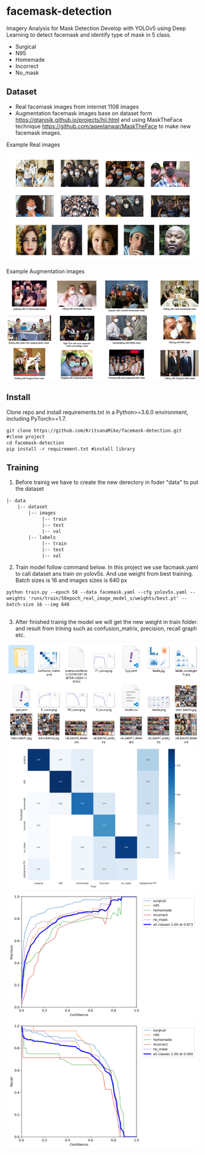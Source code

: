 # facemask-detection
Imagery Analysis for Mask Detection Develop with YOLOv5 using Deep Learning to detect facemask and identify type of mask in 5 class. 
- Surgical
- N95
- Homemade
- Incorrect
- No_mask

## Dataset
- Real facemask images from internet 1108 images
- Augmentation facemask images base on dataset form https://gtanisik.github.io/projects/hii.html and using MaskTheFace technique https://github.com/aqeelanwar/MaskTheFace to make new facemask images.

Example Real images

![realmask2](https://github.com/KritsanaMike/facemask-detection/blob/f2f5647c230cc2f4d508ef4d12ec76228b9b3714/Example%20Images/realmask2.png)

Example Augmentation images

![Picture1](https://github.com/KritsanaMike/facemask-detection/blob/36c7974a7b78ec583d5b627dffbbe11c0521f4fd/Example%20Images/Picture1.png)

## Install
Clone repo and install requirements.txt in a Python>=3.6.0 environment, including PyTorch>=1.7.
```
git clone https://github.com/KritsanaMike/facemask-detection.git #clone project
cd facemask-detection
pip install -r requirement.txt #install library
```
## Training
1. Before trainig we have to create the new derectory in foder "data" to put the dataset
```
|- data
    |-- dataset
        |-- images
             |-- train
             |-- test
             |-- val
        |-- labels
             |-- train
             |-- test
             |-- val
 ```
 2. Train model follow command below. In this project we use facmask.yaml to call dataset ans train on yolov5s. And use weight from best training. Batch sizes is 16 and images sizes is 640 px 
 ```
python train.py --epoch 50 --data facemask.yaml --cfg yolov5s.yaml --weights 'runs/train/50epoch_real_image_model_s/weights/best.pt' --batch-size 16 --img 640
                                           
 ```
 3. After finished trainig the model we will get the new weight in train folder. and result from trining such as confusion_matrix, precision, recall graph etc.
<img width="640" alt="portfolio_view" src="https://github.com/KritsanaMike/facemask-detection/blob/e43e1248905a55c13193d17fcdd37e866f30f0ed/Example%20Images/weight.PNG">

<img width="640" alt="portfolio_view" src="https://github.com/KritsanaMike/facemask-detection/blob/bf60af9d32b3776b469762cefb2dda44f8352347/runs/train/50epoch_real_image_model_s/confusion_matrix.png">

<img width="640" alt="portfolio_view" src="https://github.com/KritsanaMike/facemask-detection/blob/bf60af9d32b3776b469762cefb2dda44f8352347/runs/train/50epoch_real_image_model_s/P_curve.png">

<img width="640" alt="portfolio_view" src="https://github.com/KritsanaMike/facemask-detection/blob/bf60af9d32b3776b469762cefb2dda44f8352347/runs/train/50epoch_real_image_model_s/R_curve.png">
 
